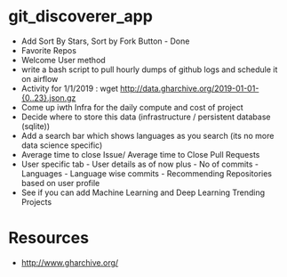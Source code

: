 # git_discoverer_app
- Add Sort By Stars, Sort by Fork Button - Done
- Favorite Repos
- Welcome User method
- write a bash script to pull hourly dumps of github logs and schedule it on airflow
- Activity for 1/1/2019 : wget http://data.gharchive.org/2019-01-01-{0..23}.json.gz
-  Come up iwth Infra for the daily compute and cost of project
- Decide where to store this data (infrastructure / persistent database (sqlite))
- Add a search bar which shows languages as you search (its no more data science specific)
- Average time to close Issue/ Average time to Close Pull Requests
- User specific tab - User details as of now plus - No of commits - Languages - Language wise commits - Recommending Repositories based on user profile
 - See if you can add Machine Learning and Deep Learning Trending Projects 

# Resources
- http://www.gharchive.org/
